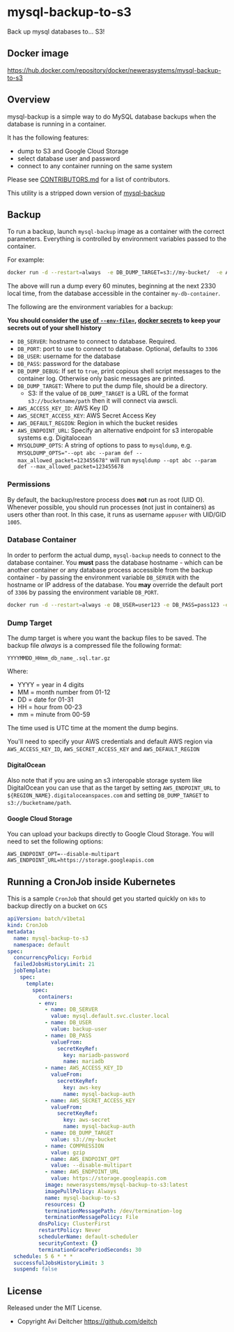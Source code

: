 # mysql-backup-to-s3
Back up mysql databases to... S3!

## Docker image
https://hub.docker.com/repository/docker/newerasystems/mysql-backup-to-s3


## Overview
mysql-backup is a simple way to do MySQL database backups when the database is running in a container.

It has the following features:

* dump to S3 and Google Cloud Storage
* select database user and password
* connect to any container running on the same system

Please see [CONTRIBUTORS.md](./CONTRIBUTORS.md) for a list of contributors.

This utility is a stripped down version of [mysql-backup](https://github.com/databacker/mysql-backup)

## Backup
To run a backup, launch `mysql-backup` image as a container with the correct parameters. Everything is controlled by environment variables passed to the container.

For example:

````bash
docker run -d --restart=always  -e DB_DUMP_TARGET=s3://my-bucket/  -e AWS_ACCESS_KEY_ID=my-aws-key -e AWS_SECRET_ACCESS_KEY=my-aws-secret  -e DB_SERVER=my-db-container databack/mysql-backup
````

The above will run a dump every 60 minutes, beginning at the next 2330 local time, from the database accessible in the container `my-db-container`.

The following are the environment variables for a backup:

__You should consider the [use of `--env-file=`](https://docs.docker.com/engine/reference/commandline/run/#set-environment-variables-e-env-env-file), [docker secrets](https://docs.docker.com/engine/swarm/secrets/) to keep your secrets out of your shell history__

* `DB_SERVER`: hostname to connect to database. Required.
* `DB_PORT`: port to use to connect to database. Optional, defaults to `3306`
* `DB_USER`: username for the database
* `DB_PASS`: password for the database
* `DB_DUMP_DEBUG`: If set to `true`, print copious shell script messages to the container log. Otherwise only basic messages are printed.
* `DB_DUMP_TARGET`: Where to put the dump file, should be a directory.
    * S3: If the value of `DB_DUMP_TARGET` is a URL of the format `s3://bucketname/path` then it will connect via awscli.
* `AWS_ACCESS_KEY_ID`: AWS Key ID
* `AWS_SECRET_ACCESS_KEY`: AWS Secret Access Key
* `AWS_DEFAULT_REGION`: Region in which the bucket resides
* `AWS_ENDPOINT_URL`: Specify an alternative endpoint for s3 interopable systems e.g. Digitalocean 
* `MYSQLDUMP_OPTS`: A string of options to pass to `mysqldump`, e.g. `MYSQLDUMP_OPTS="--opt abc --param def --max_allowed_packet=123455678"` will run `mysqldump --opt abc --param def --max_allowed_packet=123455678`


### Permissions
By default, the backup/restore process does **not** run as root (UID O). Whenever possible, you should run processes (not just in containers) as users other than root. In this case, it runs as username `appuser` with UID/GID `1005`.

### Database Container
In order to perform the actual dump, `mysql-backup` needs to connect to the database container. You **must** pass the database hostname - which can be another container or any database process accessible from the backup container - by passing the environment variable `DB_SERVER` with the hostname or IP address of the database. You **may** override the default port of `3306` by passing the environment variable `DB_PORT`.

````bash
docker run -d --restart=always -e DB_USER=user123 -e DB_PASS=pass123 -e DB_DUMP_TARGET=s3://my-bucket -e DB_SERVER=my-db-container
````

### Dump Target
The dump target is where you want the backup files to be saved. The backup file *always* is a compressed file the following format:

`YYYYMMDD_HHmm_db_name_.sql.tar.gz`

Where:

* YYYY = year in 4 digits
* MM = month number from 01-12
* DD = date for 01-31
* HH = hour from 00-23
* mm = minute from 00-59

The time used is UTC time at the moment the dump begins.

You'll need to specify your AWS credentials and default AWS region via `AWS_ACCESS_KEY_ID`, `AWS_SECRET_ACCESS_KEY` and `AWS_DEFAULT_REGION`

#### DigitalOcean

Also note that if you are using an s3 interopable storage system like DigitalOcean you can use that as the target by setting `AWS_ENDPOINT_URL` to `${REGION_NAME}.digitaloceanspaces.com` and setting `DB_DUMP_TARGET` to `s3://bucketname/path`.   

####  Google Cloud Storage
You can upload your backups directly to Google Cloud Storage. You will need to set the following options:

```
AWS_ENDPOINT_OPT=--disable-multipart
AWS_ENDPOINT_URL=https://storage.googleapis.com
```

## Running a CronJob inside Kubernetes
This is a sample `CronJob` that should get you started quickly on `k8s` to backup directly on a bucket on `GCS`

```yaml
apiVersion: batch/v1beta1
kind: CronJob
metadata:
  name: mysql-backup-to-s3
  namespace: default
spec:
  concurrencyPolicy: Forbid
  failedJobsHistoryLimit: 21
  jobTemplate:
    spec:
      template:
        spec:
          containers:
          - env:
            - name: DB_SERVER
              value: mysql.default.svc.cluster.local
            - name: DB_USER
              value: backup-user
            - name: DB_PASS
              valueFrom:
                secretKeyRef:
                  key: mariadb-password
                  name: mariadb
            - name: AWS_ACCESS_KEY_ID
              valueFrom:
                secretKeyRef:
                  key: aws-key
                  name: mysql-backup-auth
            - name: AWS_SECRET_ACCESS_KEY
              valueFrom:
                secretKeyRef:
                  key: aws-secret
                  name: mysql-backup-auth
            - name: DB_DUMP_TARGET
              value: s3://my-bucket
            - name: COMPRESSION
              value: gzip
            - name: AWS_ENDPOINT_OPT
              value: --disable-multipart
            - name: AWS_ENDPOINT_URL
              value: https://storage.googleapis.com
            image: newerasystems/mysql-backup-to-s3:latest
            imagePullPolicy: Always
            name: mysql-backup-to-s3
            resources: {}
            terminationMessagePath: /dev/termination-log
            terminationMessagePolicy: File
          dnsPolicy: ClusterFirst
          restartPolicy: Never
          schedulerName: default-scheduler
          securityContext: {}
          terminationGracePeriodSeconds: 30
  schedule: 5 6 * * *
  successfulJobsHistoryLimit: 3
  suspend: false
```


## License
Released under the MIT License.
- Copyright Avi Deitcher https://github.com/deitch
